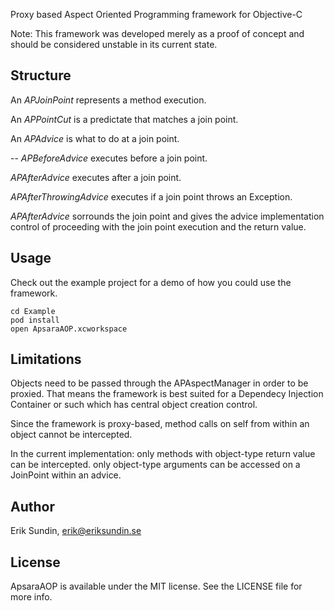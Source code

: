Proxy based Aspect Oriented Programming framework for Objective-C

Note: This framework was developed merely as a proof of concept and should be considered unstable in its current state.

## Structure

An *APJoinPoint* represents a method execution.

An *APPointCut* is a predictate that matches a join point.

An *APAdvice* is what to do at a join point.

--
*APBeforeAdvice* executes before a join point.

*APAfterAdvice* executes after a join point.

*APAfterThrowingAdvice* executes if a join point throws an Exception.

*APAfterAdvice* sorrounds the join point and gives the advice implementation control of proceeding with the join point execution and the return value.

## Usage

Check out the example project for a demo of how you could use the framework.

```
cd Example
pod install
open ApsaraAOP.xcworkspace
```

## Limitations

Objects need to be passed through the APAspectManager in order to be proxied. That means the framework is best suited for a Dependecy Injection Container or such which has central object creation control.

Since the framework is proxy-based, method calls on self from within an object cannot be intercepted.

In the current implementation:
only methods with object-type return value can be intercepted.
only object-type arguments can be accessed on a JoinPoint within an advice.

## Author

Erik Sundin, erik@eriksundin.se

## License

ApsaraAOP is available under the MIT license. See the LICENSE file for more info.

